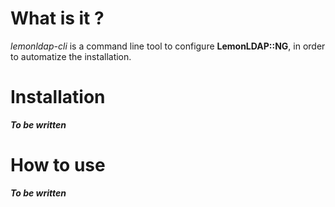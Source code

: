 # What is it ?

*lemonldap-cli* is a command line tool to configure **LemonLDAP::NG**, in order
to automatize the installation.

# Installation

***To be written***

# How to use

***To be written***
